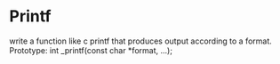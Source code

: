# Printf

write a function like c printf that produces output according to a format.
Prototype: int \_printf(const char \*format, ...);
